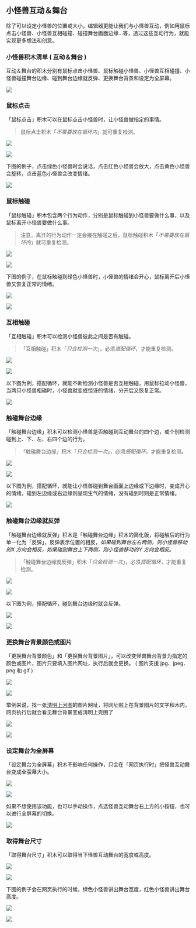 ## 小怪兽互动＆舞台

除了可以设定小怪兽的位置或大小，编辑器更能让我们与小怪兽互动，例如用鼠标点击小怪兽、小怪兽互相碰撞、碰撞舞台画面边缘...等，透过这些互动行为，就能实现更多想法和创意。

### 小怪兽积木清单 ( 互动＆舞台 )

互动＆舞台的积木分别有鼠标点击小怪兽、鼠标触碰小怪兽、小怪兽互相碰撞、小怪兽碰撞舞台边缘、碰到舞台边缘就反弹、更换舞台背景和设定为全屏幕。

![](event/event-01.jpg)

### 鼠标点击

「鼠标点击」积木可以在鼠标点击小怪兽时，让小怪兽做指定的事情。

> 鼠标点击积木「*不需要放在循环内*」就可重复检测。

![](event/event-02.jpg)


![](event/upload_bd5d493660fdf95650cfd71875b09f68.png)


下图的例子，点击绿色小怪兽时会说话，点击红色小怪兽会放大，点击黄色小怪兽会旋转，点击蓝色小怪兽会改变情绪。

![](event/event-03.gif)

### 鼠标触碰

「鼠标触碰」积木包含两个行为动作，分别是鼠标触碰到小怪兽要做什么事，以及鼠标离开小怪兽要做什么事。

> 注意，离开的行为动作一定会接在触碰之后，鼠标触碰积木「*不需要放在循环内*」就可重复检测。

![](event/event-04.jpg)


![](event/upload_6eee2e14f316f79216ef294e531284c1.png)



下图的例子，在鼠标触碰到绿色小怪兽时，小怪兽的情绪会开心，鼠标离开后小怪兽又恢复正常的情绪。

![](event/event-05.gif)

![](event/upload_bd4c4a7f42b86231ee1d30f7da6d1681.gif)


### 互相触碰

「互相触碰」积木可以检测小怪兽彼此之间是否有触碰。

>「互相触碰」积木「*只会检测一次*」，必须*搭配循环*，才能重复检测。

![](event/event-06.jpg)

![](event/upload_eab6bd21822786b42a47fe7afd4e3edc.png)



以下图为例，搭配循环，就能不断检测小怪兽是否互相触碰，用鼠标拉动小怪兽，当两只小怪兽相碰时，小怪兽就变成惊讶的情绪，分开后又恢复正常。

![](event/event-07.gif)

### 触碰舞台边缘

「触碰舞台边缘」积木可以检测小怪兽是否触碰到互动舞台的四个边，或个别检测碰到上、下、左、右四个边的行为。

>「触碰舞台边缘」积木「*只会检测一次*」，必须*搭配循环*，才能重复检测。

![](event/event-08.jpg)

![](event/upload_d046836899bee6928e3cb4e801b7c6a2.png)




以下图为例，搭配循环，就能让小怪兽碰到舞台画面上边缘或下边缘时，变成开心的情绪，碰到左边缘或右边缘则呈现生气的情绪，没有碰到时则是正常情绪。

![](event/event-09.gif)

### 触碰舞台边缘就反弹

「触碰舞台边缘就反弹」积木是「触碰舞台边缘」积木的简化版，将碰触后的行为单一化为「反弹」，反弹表示位置的相反，*如果碰到舞台左右两侧，则小怪兽移动的X 方向会相反，如果碰到舞台上下两侧，则小怪兽移动的Y 方向会相反*。

>「触碰舞台边缘就反弹」积木「*只会检测一次*」，必须*搭配循环*，才能重复检测。

![](event/event-10.jpg)

![](event/upload_9cc804bee48cd25db97ef0415aa5de8d.png)



以下图为例，搭配循环，碰到舞台边缘时就会反弹。

![](event/event-11.gif)

![](event/upload_2054073407edffc93259cee64ea8d559.gif)

### 更换舞台背景颜色或图片

「更换舞台背景颜色」和「更换舞台背景图片」，可以改变怪兽舞台背景为指定的颜色或图片，图片只要填入图片网址，执行后就会更换。 ( 图片支援 jpg、jpeg、png 和 gif )

![](event/event-12.jpg)

![](event/upload_a0ffebb197b6a1b7e624df95575db57e.png)



举例来说，找一张[清明上河图](https://theme.npm.edu.tw/opendata/att/collectionPic/04015934/17024347.jpg#_blank)的图片网址，将网址贴上在背景图片的文字积木内，网页执行后就会看见舞台背景变成清明上壳图了

![](event/event-13.jpg)

![](event/upload_0a5192dcef98295928291f37dc3aa941.png)


### 设定舞台为全屏幕

「设定舞台为全屏幕」积木不影响任何操作，只会在「网页执行时」把怪兽互动舞台变成全萤幕大小。

![](event/event-14.jpg)

![](event/upload_c7f81fc1821ae721f0a1ae538cf657d7.png)




如果不想使用该功能，也可以手动操作，点选怪兽互动舞台右上方的小按钮，也可以进行全屏幕的切换。

![](event/event-15.jpg)

### 取得舞台尺寸

「取得舞台尺寸」积木可以取得当下怪兽互动舞台的宽度或高度。

![](event/event-16.jpg)


![](event/upload_3f0c3896ee92a0b281e3cb96344ac1f5.png)


下图的例子会在网页执行的时候，绿色小怪兽讲出舞台宽度，红色小怪兽讲出舞台高度。

![](event/event-17.jpg)

![](event/upload_990e0968794979db21161874e12d667e.png)


